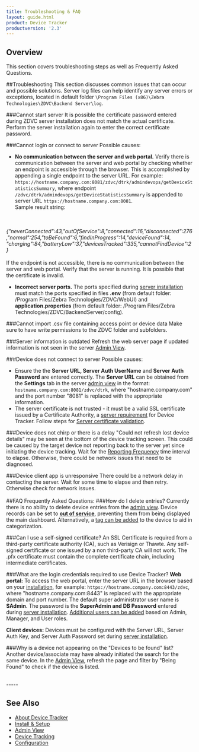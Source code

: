 ```yaml
---
title: Troubleshooting & FAQ
layout: guide.html
product: Device Tracker
productversion: '2.3'
---
```

## Overview

This section covers troubleshooting steps as well as Frequently Asked Questions.


##Troubleshooting
This section discusses common issues that can occur and possible solutions. Server log files can help identify any server errors or exceptions, located in default folder `\Program Files (x86)\Zebra Technologies\ZDVC\Backend Server\log`. 

###Cannot start server
It is possible the certificate password entered during ZDVC server installation does not match the actual certificate. Perform the server installation again to enter the correct certificate password.

###Cannot login or connect to server
Possible causes:
* **No communication between the server and web portal.** Verify there is communication between the server and web portal by checking whether an endpoint is accessible through the browser. This is accomplished by appending a single endpoint to the server URL. For example: `https://hostname.company.com:8081/zdvc/dtrk/admindevops/getDeviceStatisticsSummary`, where endpoint `/zdvc/dtrk/admindevops/getDeviceStatisticsSummary` is appended to server URL `https://hostname.company.com:8081`.<br>
Sample result string:
<br>
<br>
<i>
    {"neverConnected":43,"outOfService":8,"connected":16,"disconnected":276,"normal":254,"toBeFound":6,"findInProgress":14,"deviceFound":14,
    "charging":84,"batteryLow":37,"devicesTracked":335,"cannotFindDevice":2}
</i>
<br>
<br>
If the endpoint is not accessible, there is no communication between the server and web portal.  Verify that the server is running. It is possible that the certificate is invalid. 

* **Incorrect server ports.** The ports specified during [server installation](../setup#serverinstallation) must match the ports specified in files **.env** (from default folder: /Program Files/Zebra Technologies/ZDVC/WebUI) and **application.properties** (from default folder: /Program Files/Zebra Technologies/ZDVC/BackendServer/config). 


###Cannot import .csv file containing access point or device data
Make sure to have write permissions to the ZDVC folder and subfolders.

###Server information is outdated
Refresh the web server page if updated information is not seen in the server [Admin View](../admin).

###Device does not connect to server
Possible causes:
* Ensure the the **Server URL, Server Auth UserName** and **Server Auth Password** are entered correctly. The **Server URL** can be obtained from the **Settings** tab in the server [admin view](../admin) in the format: `hostname.company.com:8081/zdvc/dtrk`, where "hostname.company.com" and the port number "8081" is replaced with the appropriate information.
* The server certificate is not trusted - it must be a valid SSL certificate issued by a Certificate Authority, a [server requirement](../setup) for Device Tracker. Follow steps for [Server certificate validation](../setup#serversetup).

###Device does not chirp or there is a delay
"Could not refresh lost device details" may be seen at the bottom of the device tracking screen. This could be caused by the target device not reporting back to the server yet since initiating the device tracking. Wait for the [Reporting Frequency](../config) time interval to elapse. Otherwise, there could be network issues that need to be diagnosed.

###Device client app is unresponsive
There could be a network delay in contacting the server. Wait for some time to elapse and then retry. Otherwise check for network issues.
<br>
<br>
##FAQ
Frequently Asked Questions:
###How do I delete entries?
Currently there is no ability to delete device entries from the [admin view](../admin). Device records can be set to **[out of service](../admin)**, preventing them from being displayed the main dashboard. Alternatively, a [tag can be added](../admin#organizedevices) to the device to aid in categorization.

###Can I use a self-signed certificate?
An SSL Certificate is required from a third-party certificate authority (CA), such as Verisign or Thawte. Any self-signed certificate or one issued by a non third-party CA will not work. The .pfx certificate must contain the complete certificate chain, including intermediate certificates.

###What are the login credentials required to use Device Tracker?
**Web portal:** To access the web portal, enter the server URL in the browser based on your [installation](../setup#serverinstallation), for example: `https://hostname.company.com:8443/zdvc`, where "hostname.company.com:8443" is replaced with the appropriate domain and port number. The default super administrator user name is **SAdmin**. The password is the **SuperAdmin and DB Password** entered during [server installation](../setup#serverinstallation). [Additional users can be added](../admin#manageusers) based on Admin, Manager, and User roles.

**Client devices:** Devices must be configured with the Server URL, Server Auth Key, and Server Auth Password set during [server installation](../setup#serverinstallation).

###Why is a device not appearing on the "Devices to be found" list?
Another device/associate may have already initiated the search for the same device. In the [Admin View](../admin), refresh the page and filter by "Being Found" to check if the device is listed.

<br>
-----

## See Also

* [About Device Tracker](../about)
* [Install & Setup](../setup)
* [Admin View](../admin)
* [Device Tracking](../mgmt)
* [Configuration](../config)
